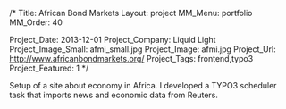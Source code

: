 /*
Title: African Bond Markets
Layout: project
MM_Menu: portfolio
MM_Order: 40

Project_Date: 2013-12-01
Project_Company: Liquid Light
Project_Image_Small: afmi_small.jpg
Project_Image: afmi.jpg
Project_Url: http://www.africanbondmarkets.org/
Project_Tags: frontend,typo3
Project_Featured: 1
*/

Setup of a site about economy in Africa. I developed a TYPO3 scheduler task that imports news and economic data from Reuters.